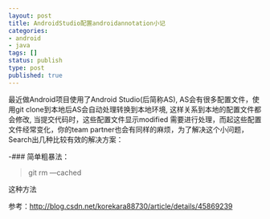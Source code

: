 ```yaml
---
layout: post
title: AndroidStudio配置androidannotation小记 
categories:
- android
- java
tags: []
status: publish
type: post
published: true
---
```




最近做Android项目使用了Android Studio(后简称AS), AS会有很多配置文件，使用git clone到本地后AS会自动处理转换到本地环境, 这样关系到本地的配置文件都会修改, 当提交代码时，这些配置文件显示modified 需要进行处理，而起这些配置文件经常变化，你的team partner也会有同样的麻烦，为了解决这个小问题，Search出几种比较有效的解决方案：



-### 简单粗暴法：
 
 >git rm —cached <file>

这种方法





参考：http://blog.csdn.net/korekara88730/article/details/45869239